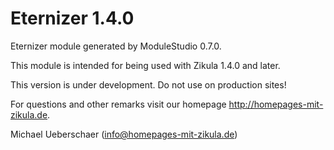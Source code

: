 Eternizer 1.4.0
===========================

Eternizer module generated by ModuleStudio 0.7.0.

This module is intended for being used with Zikula 1.4.0 and later.

This version is under development. Do not use on production sites!

For questions and other remarks visit our homepage http://homepages-mit-zikula.de.

Michael Ueberschaer (info@homepages-mit-zikula.de)

